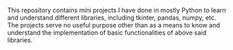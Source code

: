 This repository contains mini projects I have done in mostly Python to learn and understand different libraries, including tkinter, pandas, numpy, etc. The projects serve no useful purpose other than as a means to know and understand the implementation of basic functionalities of above said libraries.
